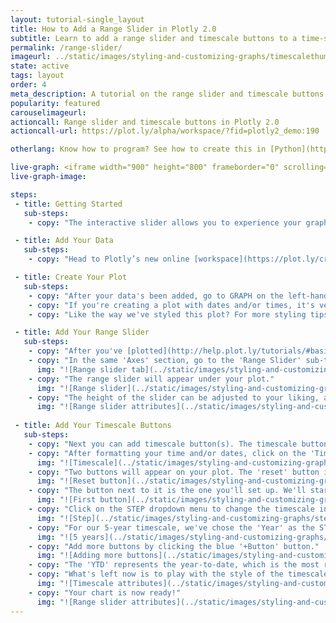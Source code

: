 ```yaml
---
layout: tutorial-single_layout
title: How to Add a Range Slider in Plotly 2.0
subtitle: Learn to add a range slider and timescale buttons to a time-series chart using the Plotly 2.0 data visualization tool.
permalink: /range-slider/
imageurl: ../static/images/styling-and-customizing-graphs/timescalethumb.png
state: active
tags: layout
order: 4
meta_description: A tutorial on the range slider and timescale buttons in Plotly 2.0.
popularity: featured
carouselimageurl:
actioncall: Range slider and timescale buttons in Plotly 2.0
actioncall-url: https://plot.ly/alpha/workspace/?fid=plotly2_demo:190

otherlang: Know how to program? See how to create this in [Python](https://plot.ly/python/range-slider/) or [R](https://plot.ly/r/range-slider/).

live-graph: <iframe width="900" height="800" frameborder="0" scrolling="no" src="https://plot.ly/~plotly2_demo/190.embed"></iframe>
live-graph-image:

steps:
 - title: Getting Started
   sub-steps:
    - copy: "The interactive slider allows you to experience your graphs on a whole other level. A great way to display a specific range within your chart, especially for a [time series plot](http://help.plot.ly/make-a-time-series-graph/), the range slider and timescale buttons are two different features, with the buttons only applicable to time series plots."

 - title: Add Your Data
   sub-steps:
    - copy: "Head to Plotly’s new online [workspace](https://plot.ly/create) and [add your data](http://help.plot.ly/add-data-to-the-plotly-grid/). "

 - title: Create Your Plot
   sub-steps:
    - copy: "After your data's been added, go to GRAPH on the left-hand side, then 'Create'. Choose your 'Chart type', and add your traces using the X and Y dropdowns (this section is different depending on the chart type)."
    - copy: "If you're creating a plot with dates and/or times, it's very important to format your data correctly, so make sure to check out [this](http://help.plot.ly/date-format-and-time-series/) page first."
    - copy: "Like the way we've styled this plot? For more styling tips, see [this](http://help.plot.ly/style-your-plots/) tutorial!"

 - title: Add Your Range Slider
   sub-steps:
    - copy: "After you've [plotted](http://help.plot.ly/tutorials/#basic) and [styled](http://help.plot.ly/style-your-plots/) your chart, you're ready to add the range slider feature."
    - copy: "In the same 'Axes' section, go to the 'Range Slider' sub-tab and click on 'Show'."
      img: "![Range slider tab](../static/images/styling-and-customizing-graphs/range-slider2.png)"
    - copy: "The range slider will appear under your plot."
      img: "![Range slider](../static/images/styling-and-customizing-graphs/rangesliderunderchart5.png)"    
    - copy: "The height of the slider can be adjusted to your liking, and you can choose the slider background color, border color and width."
      img: "![Range slider attributes](../static/images/styling-and-customizing-graphs/rangesliderattributes3.png)"
  
 - title: Add Your Timescale Buttons
   sub-steps:
    - copy: "Next you can add timescale button(s). The timescale button feature is only available when the plot's x-axis is a properly formatted date axis. Refer to [this](http://help.plot.ly/date-format-and-time-series/) helpful page for more information on formatting dates in Plotly."
    - copy: "After formatting your time and/or dates, click on the 'Timescale Buttons' subtab (it's just underneath the 'Range Slider' subtab) in the same 'Axes' section. Then click the blue '+Button' button."
      img: "![Timescale](../static/images/styling-and-customizing-graphs/timescale2.png)"
    - copy: "Two buttons will appear on your plot. The 'reset' button is added by default to reset your slider range after you've clicked on a specific timescale button."
      img: "![Reset button](../static/images/styling-and-customizing-graphs/reset button3.png)"
    - copy: "The button next to it is the one you'll set up. We'll start with adding a timescale set for one year. Double-click on the field next to LABEL to add your own."
      img: "![First button](../static/images/styling-and-customizing-graphs/1 year2.png)"
    - copy: "Click on the STEP dropdown menu to change the timescale interval."
      img: "![Step](../static/images/styling-and-customizing-graphs/step2.png)"
    - copy: "For our 5-year timescale, we've chose the 'Year' as the STEP, and the number 5 as the COUNT. The STEPMODE has been selected to 'Backward'."
      img: "![5 years](../static/images/styling-and-customizing-graphs/5 years2.png)"
    - copy: "Add more buttons by clicking the blue '+Button' button."  
      img: "![Adding more buttons](../static/images/styling-and-customizing-graphs/addingbuttons2.png)"
    - copy: "The 'YTD' represents the year-to-date, which is the most recent date in your plot, and going back one year (from the month of January). This is where you'd select 'To Date' in your 'Stepmode'."
    - copy: "What's left now is to play with the style of the timescale buttons, including the background color, border width and its color, and text. You can also adjust the position of the buttons by clicking on the arrows next to the horizontal and vertical position fields."  
      img: "![Timescale attributes](../static/images/styling-and-customizing-graphs/Timescale Attributes2.png)"
    - copy: "Your chart is now ready!"
      img: "![Range slider attributes](../static/images/styling-and-customizing-graphs/timescalegif.gif)"  
---
```

